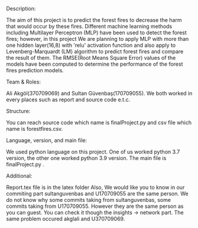 
Description:  

The aim of this project is to predict the forest fires to decrease the harm that would occur by these fires.
Different machine learning methods including Multilayer Perceptron (MLP) have been used to detect the forest fires;
however, in this project We are planning to apply MLP with more than one hidden layer(16,8) with 'relu' activation function and also apply to Levenberg-Marquardt (LM)
algorithm to predict forest fires and compare the result of them. The RMSE(Root Means Square Error) values of the models have been computed to determine the
performance of the forest fires prediction models.

Team & Roles:

Ali Akgöl(370709069) and Sultan Güvenbaş(170709055). We both worked in every places such as report and source code e.t.c.

Structure: 

You can reach source code which name is finalProject.py and csv file which name is forestfires.csv. 

Language, version, and main file:

We used python language on this project. One of us worked python 3.7 version, the other one worked python 3.9 version. The main file is finalProject.py . 

Additional:

Report.tex file is in the latex folder
Also, We would like you to know in our commiting part sultanguvenbas and U170709055 are the same person. We do not know why some commits taking from sultanguvenbas, some commits taking from U170709055. However they are the same person as you can guest. You can check it though the insights -> network part. The same problem occured akglali and U370709069.
